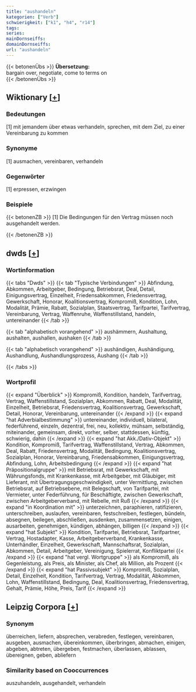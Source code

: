 ```yaml
---
title: "aushandeln"
kategorien: ["Verb"]
schwierigkeit: ["k1", "h4", "r14"]
tags:
series:
mainDornseiffs:
domainDornseiffs:
url: "aushandeln"
---
```


{{< betonenÜbs >}}
**Übersetzung:**  
bargain over, negotiate, come to terms on  
{{< /betonenÜbs >}}

## Wiktionary [[+](https://de.wiktionary.org/wiki/aushandeln)]

### Bedeutungen
[1] mit jemandem über etwas verhandeln, sprechen, mit dem Ziel, zu einer Vereinbarung zu kommen  

### Synonyme
[1] ausmachen, vereinbaren, verhandeln  

### Gegenwörter
[1] erpressen, erzwingen  

### Beispiele
{{< betonenZB >}}
[1] Die Bedingungen für den Vertrag müssen noch ausgehandelt werden.  

{{< /betonenZB >}}


## dwds [[+](https://www.dwds.de/wb/aushandeln)]

### Wortinformation
{{< tabs "Dwds" >}}
{{< tab "Typische Verbindungen" >}}
Abfindung, Abkommen, Arbeitgeber, Bedingung, Betriebsrat, Deal, Detail, Einigungsvertrag, Einzelheit, Friedensabkommen, Friedensvertrag, Gewerkschaft, Honorar, Koalitionsvertrag, Kompromiß, Kondition, Lohn, Modalität, Prämie, Rabatt, Sozialplan, Staatsvertrag, Tarifpartei, Tarifvertrag, Vereinbarung, Vertrag, Waffenruhe, Waffenstillstand, handeln, untereinander
{{< /tab >}}

{{< tab "alphabetisch vorangehend" >}}
aushämmern, Aushaltung, aushalten, aushallen, aushaken
{{< /tab >}}

{{< tab "alphabetisch vorangehend" >}}
aushändigen, Aushändigung, Aushandlung, Aushandlungsprozess, Aushang
{{< /tab >}}

{{< /tabs >}}

### Wortprofil
{{< expand "Überblick" >}} Kompromiß, Kondition, handeln, Tarifvertrag, Vertrag, Waffenstillstand, Sozialplan, Abkommen, Rabatt, Deal, Modalität, Einzelheit, Betriebsrat, Friedensvertrag, Koalitionsvertrag, Gewerkschaft, Detail, Honorar, Vereinbarung, untereinander {{< /expand >}}
{{< expand "hat Adverbialbestimmung" >}} untereinander, individuell, bilateral, federführend, einzeln, dezentral, frei, neu, kollektiv, mühsam, selbständig, miteinander, gemeinsam, direkt, vorher, selber, stattdessen, künftig, schwierig, dahin {{< /expand >}}
{{< expand "hat Akk./Dativ-Objekt" >}} Kondition, Kompromiß, Tarifvertrag, Waffenstillstand, Vertrag, Abkommen, Deal, Rabatt, Friedensvertrag, Modalität, Bedingung, Koalitionsvertrag, Sozialplan, Honorar, Vereinbarung, Friedensabkommen, Einigungsvertrag, Abfindung, Lohn, Arbeitsbedingung {{< /expand >}}
{{< expand "hat Präpositionalgruppe" >}} mit Betriebsrat, mit Gewerkschaft, mit Währungsfonds, mit Krankenkasse, mit Arbeitgeber, mit Gläubiger, mit Lieferant, mit Übertragungsgeschwindigkeit, unter Vermittlung, zwischen Betriebsrat, auf Betriebsebene, mit Belegschaft, von Tarifpartei, mit Vermieter, unter Federführung, für Beschäftigte, zwischen Gewerkschaft, zwischen Arbeitgeberverband, mit Rebelle, mit Ruß {{< /expand >}}
{{< expand "in Koordination mit" >}} unterzeichnen, paraphieren, ratifizieren, unterschreiben, auslaufen, vereinbaren, festschreiben, festlegen, bündeln, absegnen, beilegen, abschließen, ausdenken, zusammensetzen, einigen, ausarbeiten, genehmigen, kündigen, abhängen, billigen {{< /expand >}}
{{< expand "hat Subjekt" >}} Kondition, Tarifpartei, Betriebsrat, Tarifpartner, Vertrag, Hostadapter, Kasse, Arbeitgeberverband, Krankenkasse, Unterhändler, Einzelheit, Gewerkschaft, Mannschaftsrat, Sozialplan, Abkommen, Detail, Arbeitgeber, Vereinigung, Spielerrat, Konfliktpartei {{< /expand >}}
{{< expand "hat vergl. Wortgruppe" >}} als Kompromiß, als Gegenleistung, als Preis, als Minister, als Chef, als Million, als Prozent {{< /expand >}}
{{< expand "hat Passivsubjekt" >}} Kompromiß, Sozialplan, Detail, Einzelheit, Kondition, Tarifvertrag, Vertrag, Modalität, Abkommen, Lohn, Waffenstillstand, Bedingung, Deal, Koalitionsvertrag, Friedensvertrag, Gehalt, Prämie, Höhe, Preis, Tarif {{< /expand >}}

## Leipzig Corpora [[+](https://corpora.uni-leipzig.de/en/res?word=aushandeln&corpusId=deu_newscrawl-public_2018)]


### Synonym
überreichen, liefern, absprechen, verabreden, festlegen, vereinbaren, ausgeben, ausmachen, übereinkommen, überbringen, abmachen, einigen, abgeben, abtreten, übergeben, festmachen, überlassen, ablassen, übereignen, geben, abliefern


### Similarity based on Cooccurrences
auszuhandeln, ausgehandelt, verhandeln

